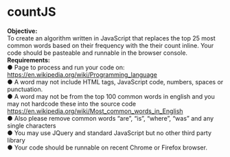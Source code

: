 # countJS

<strong>Objective:</strong><br>
To create an algorithm written in JavaScript that replaces the top 25 most common words based on their
frequency with the their count inline. Your code should be pasteable and runnable in the browser console.
<br>
<strong>Requirements:</strong>
<br>
● Page to process and run your code on: https://en.wikipedia.org/wiki/Programming_language <br>
● A word may not include HTML tags, JavaScript code, numbers, spaces or punctuation. <br>
● A word may not be from the top 100 common words in english and you may not hardcode these into the source code https://en.wikipedia.org/wiki/Most_common_words_in_English<br>
● Also please remove common words “are”, “is”, “where”, “was” and any single characters<br>
● You may use JQuery and standard JavaScript but no other third party library<br>
● Your code should be runnable on recent Chrome or Firefox browser.
